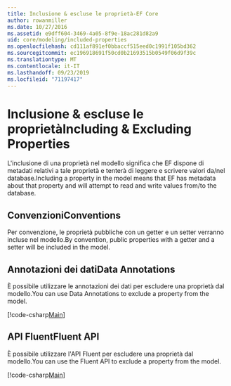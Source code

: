 ```yaml
---
title: Inclusione & escluse le proprietà-EF Core
author: rowanmiller
ms.date: 10/27/2016
ms.assetid: e9dff604-3469-4a05-8f9e-18ac281d82a9
uid: core/modeling/included-properties
ms.openlocfilehash: cd111af891ef0bbaccf515eed0c1991f105bd362
ms.sourcegitcommit: ec196918691f50cd0b21693515b0549f06d9f39c
ms.translationtype: MT
ms.contentlocale: it-IT
ms.lasthandoff: 09/23/2019
ms.locfileid: "71197417"
---
```

# <a name="including--excluding-properties"></a><span data-ttu-id="8a8a5-102">Inclusione & escluse le proprietà</span><span class="sxs-lookup"><span data-stu-id="8a8a5-102">Including & Excluding Properties</span></span>

<span data-ttu-id="8a8a5-103">L'inclusione di una proprietà nel modello significa che EF dispone di metadati relativi a tale proprietà e tenterà di leggere e scrivere valori da/nel database.</span><span class="sxs-lookup"><span data-stu-id="8a8a5-103">Including a property in the model means that EF has metadata about that property and will attempt to read and write values from/to the database.</span></span>

## <a name="conventions"></a><span data-ttu-id="8a8a5-104">Convenzioni</span><span class="sxs-lookup"><span data-stu-id="8a8a5-104">Conventions</span></span>

<span data-ttu-id="8a8a5-105">Per convenzione, le proprietà pubbliche con un getter e un setter verranno incluse nel modello.</span><span class="sxs-lookup"><span data-stu-id="8a8a5-105">By convention, public properties with a getter and a setter will be included in the model.</span></span>

## <a name="data-annotations"></a><span data-ttu-id="8a8a5-106">Annotazioni dei dati</span><span class="sxs-lookup"><span data-stu-id="8a8a5-106">Data Annotations</span></span>

<span data-ttu-id="8a8a5-107">È possibile utilizzare le annotazioni dei dati per escludere una proprietà dal modello.</span><span class="sxs-lookup"><span data-stu-id="8a8a5-107">You can use Data Annotations to exclude a property from the model.</span></span>

[!code-csharp[Main](../../../samples/core/Modeling/DataAnnotations/IgnoreProperty.cs?highlight=17)]

## <a name="fluent-api"></a><span data-ttu-id="8a8a5-108">API Fluent</span><span class="sxs-lookup"><span data-stu-id="8a8a5-108">Fluent API</span></span>

<span data-ttu-id="8a8a5-109">È possibile utilizzare l'API Fluent per escludere una proprietà dal modello.</span><span class="sxs-lookup"><span data-stu-id="8a8a5-109">You can use the Fluent API to exclude a property from the model.</span></span>

[!code-csharp[Main](../../../samples/core/Modeling/FluentAPI/IgnoreProperty.cs?highlight=12,13)]
